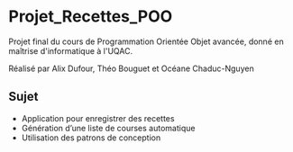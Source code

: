 # Projet_Recettes_POO

Projet final du cours de Programmation Orientée Objet avancée, donné en maîtrise d'informatique à l'UQAC.

Réalisé par Alix Dufour, Théo Bouguet et Océane Chaduc-Nguyen

## Sujet 

- Application pour enregistrer des recettes 
- Génération d’une liste de courses automatique
- Utilisation des patrons de conception 